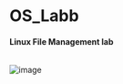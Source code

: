 # OS_Labb
#### Linux File Management lab
```

```
![image](https://user-images.githubusercontent.com/90145797/225270226-12e3b36c-ee8f-446a-9f68-f831d4dca6d5.png)
